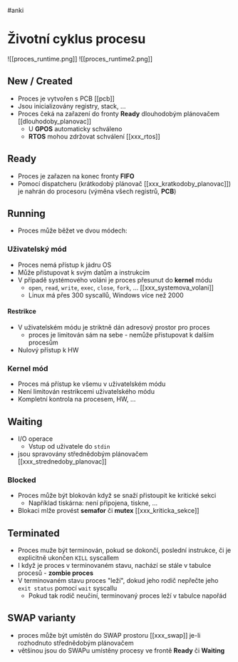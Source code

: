 #anki
# Životní cyklus procesu
![[proces_runtime.png]]
![[proces_runtime2.png]]
## New / Created
- Proces je vytvořen s PCB [[pcb]]
- Jsou inicializovány registry, stack, ...
- Proces čeká na zařazení do fronty **Ready** dlouhodobým plánovačem [[dlouhodoby_planovac]]
	- U **GPOS** automaticky schváleno
	- **RTOS** mohou zdržovat schválení [[xxx_rtos]]
## Ready 
- Proces je zařazen na konec fronty **FIFO**
- Pomocí dispatcheru (krátkodobý plánovač [[xxx_kratkodoby_planovac]]) je nahrán do procesoru (výměna všech registrů, **PCB**)

## Running
- Proces může běžet ve dvou módech:

### Uživatelský mód
- Proces nemá přístup k jádru OS
- Může přistupovat k svým datům a instrukcím
- V případě systémového voláni je proces přesunut do **kernel** módu
	- `open`, `read`, `write`, `exec`, `close`, `fork`, ... [[xxx_systemova_volani]]
	- Linux má přes 300 syscallů, Windows více než 2000

#### Restrikce
- V uživatelském módu je striktně dán adresový prostor pro proces
	- proces je limitován sám na sebe - nemůže přistupovat k dalším procesům
- Nulový přístup k HW

### Kernel mód
- Proces má přístup ke všemu v uživatelském módu
- Není limitován restrikcemi uživatelského módu
- Kompletní kontrola na procesem, HW, ...

## Waiting
- I/O operace
	- Vstup od uživatele do `stdin`
- jsou spravovány střednědobým plánovačem [[xxx_strednedoby_planovac]]
### Blocked
- Proces může být blokován když se snaží přistoupit ke kritické sekci
	- Například tiskárna: není připojena, tiskne, ...
- Blokaci mlže provést **semafor** či **mutex** [[xxx_kriticka_sekce]]

## Terminated
- Proces muže být terminován, pokud se dokončí, poslední instrukce, či je explicitně ukončen `KILL` syscallem
- I když je proces v terminovaném stavu, nachází se stále v tabulce procesů - **zombie proces**
- V terminovaném stavu proces "leží", dokud jeho rodič nepřečte jeho `exit status` pomocí `wait` syscallu
	- Pokud tak rodič neučiní, terminovaný proces leží v tabulce napořád

## SWAP varianty
- proces může být umístěn do SWAP prostoru [[xxx_swap]] je-li rozhodnuto střednědobým plánovačem
- většinou jsou do SWAPu umístěny procesy ve frontě **Ready** či **Waiting**
